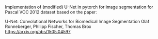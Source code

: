 Implementation of (modified) U-Net in pytorch for image segmentation for Pascal VOC 2012 dataset based on the paper:

U-Net: Convolutional Networks for Biomedical Image Segmentation
Olaf Ronneberger, Philipp Fischer, Thomas Brox
https://arxiv.org/abs/1505.04597
